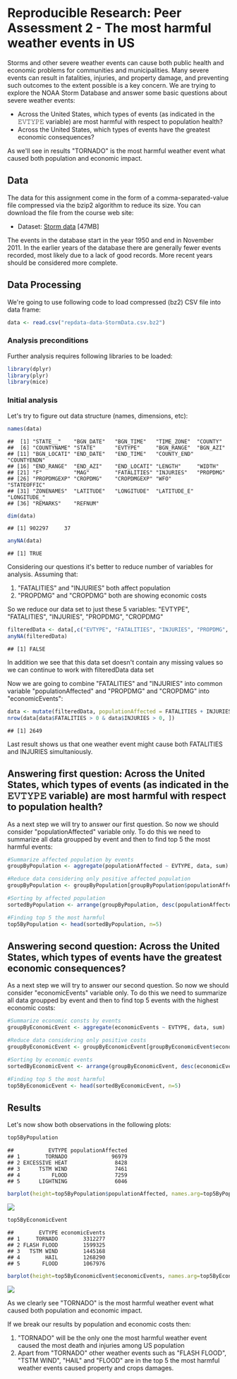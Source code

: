 # Reproducible Research: Peer Assessment 2 - The most harmful weather events in US

Storms and other severe weather events can cause both public health and economic problems for communities and municipalities. Many severe events can result in fatalities, injuries, and property damage, and preventing such outcomes to the extent possible is a key concern. We are trying to explore the NOAA Storm Database and answer some basic questions about severe weather events:

* Across the United States, which types of events (as indicated in the 𝙴𝚅𝚃𝚈𝙿𝙴 variable) are most harmful with respect to population health?
* Across the United States, which types of events have the greatest economic consequences?

As we'll see in results "TORNADO" is the most harmful weather event what caused both population and economic impact.

## Data

The data for this assignment come in the form of a comma-separated-value file compressed via the bzip2 algorithm to reduce its size. You can download the file from the course web site:

* Dataset: [Storm data](https://d396qusza40orc.cloudfront.net/repdata%2Fdata%2FStormData.csv.bz2) [47MB]

The events in the database start in the year 1950 and end in November 2011. In the earlier years of the database there are generally fewer events recorded, most likely due to a lack of good records. More recent years should be considered more complete.

## Data Processing

We're going to use following code to load compressed (bz2) CSV file into data frame:


```r
data <- read.csv("repdata-data-StormData.csv.bz2")
```

### Analysis preconditions
Further analysis requires following libraries to be loaded:


```r
library(dplyr)
library(plyr)
library(mice)
```
### Initial analysis
Let's try to figure out data structure (names, dimensions, etc):


```r
names(data)
```

```
##  [1] "STATE__"    "BGN_DATE"   "BGN_TIME"   "TIME_ZONE"  "COUNTY"    
##  [6] "COUNTYNAME" "STATE"      "EVTYPE"     "BGN_RANGE"  "BGN_AZI"   
## [11] "BGN_LOCATI" "END_DATE"   "END_TIME"   "COUNTY_END" "COUNTYENDN"
## [16] "END_RANGE"  "END_AZI"    "END_LOCATI" "LENGTH"     "WIDTH"     
## [21] "F"          "MAG"        "FATALITIES" "INJURIES"   "PROPDMG"   
## [26] "PROPDMGEXP" "CROPDMG"    "CROPDMGEXP" "WFO"        "STATEOFFIC"
## [31] "ZONENAMES"  "LATITUDE"   "LONGITUDE"  "LATITUDE_E" "LONGITUDE_"
## [36] "REMARKS"    "REFNUM"
```

```r
dim(data)
```

```
## [1] 902297     37
```

```r
anyNA(data)
```

```
## [1] TRUE
```

Considering our questions it's better to reduce number of variables for analysis. Assuming that:

1. "FATALITIES" and "INJURIES" both affect population 
2. "PROPDMG" and "CROPDMG" both are showing economic costs 

So we reduce our data set to just these 5 variables: "EVTYPE", "FATALITIES", "INJURIES", "PROPDMG", "CROPDMG"


```r
filteredData <- data[,c("EVTYPE", "FATALITIES", "INJURIES", "PROPDMG", "CROPDMG")]
anyNA(filteredData)
```

```
## [1] FALSE
```

In addition we see that this data set doesn't contain any missing values so we can continue to work with filteredData data set

Now we are going to combine "FATALITIES" and "INJURIES" into common variable "populationAffected" and "PROPDMG" and "CROPDMG" into "economicEvents":


```r
data <- mutate(filteredData, populationAffected = FATALITIES + INJURIES, economicEvents = PROPDMG + CROPDMG) 
nrow(data[data$FATALITIES > 0 & data$INJURIES > 0, ])
```

```
## [1] 2649
```
Last result shows us that one weather event might cause both FATALITIES and INJURIES simultaniously.

## Answering first question: Across the United States, which types of events (as indicated in the 𝙴𝚅𝚃𝚈𝙿𝙴 variable) are most harmful with respect to population health?

As a next step we will try to answer our first question. So now we should consider "populationAffected" variable only. To do this we need to summarize all data groupped by event and then to find top 5 the most harmful events:


```r
#Summarize affected population by events
groupByPopulation <- aggregate(populationAffected ~ EVTYPE, data, sum)

#Reduce data considering only positive affected population
groupByPopulation <- groupByPopulation[groupByPopulation$populationAffected > 0,]

#Sorting by affected population
sortedByPopulation <- arrange(groupByPopulation, desc(populationAffected))

#Finding top 5 the most harmful
top5ByPopulation <- head(sortedByPopulation, n=5)
```

## Answering second question: Across the United States, which types of events have the greatest economic consequences?

As a next step we will try to answer our second question. So now we should consider "economicEvents" variable only. To do this we need to summarize all data groupped by event and then to find top 5 events with the highest economic costs:


```r
#Summarize economic consts by events
groupByEconomicEvent <- aggregate(economicEvents ~ EVTYPE, data, sum)

#Reduce data considering only positive costs
groupByEconomicEvent <- groupByEconomicEvent[groupByEconomicEvent$economicEvents > 0,]

#Sorting by economic events
sortedByEconomicEvent <- arrange(groupByEconomicEvent, desc(economicEvents))

#Finding top 5 the most harmful
top5ByEconomicEvent <- head(sortedByEconomicEvent, n=5)
```

## Results

Let's now show both observations in the following plots:


```r
top5ByPopulation
```

```
##           EVTYPE populationAffected
## 1        TORNADO              96979
## 2 EXCESSIVE HEAT               8428
## 3      TSTM WIND               7461
## 4          FLOOD               7259
## 5      LIGHTNING               6046
```

```r
barplot(height=top5ByPopulation$populationAffected, names.arg=top5ByPopulation$EVTYPE, ylab="Population affected",main="Top 5 the most harmful events", las=3)
```

![](research_files/figure-html/unnamed-chunk-8-1.png)<!-- -->


```r
top5ByEconomicEvent
```

```
##        EVTYPE economicEvents
## 1     TORNADO        3312277
## 2 FLASH FLOOD        1599325
## 3   TSTM WIND        1445168
## 4        HAIL        1268290
## 5       FLOOD        1067976
```

```r
barplot(height=top5ByEconomicEvent$economicEvents, names.arg=top5ByEconomicEvent$EVTYPE, ylab="Economic consequences costs",main="Top 5 the most harmful events", las=3)
```

![](research_files/figure-html/unnamed-chunk-9-1.png)<!-- -->

As we clearly see "TORNADO" is the most harmful weather event what caused both population and economic impact. 

If we break our results by population and economic costs then:

1. "TORNADO" will be the only one the most harmful weather event caused the most death and injuries among US population
2. Apart from "TORNADO" other weather events such as "FLASH FLOOD", "TSTM WIND", "HAIL" and "FLOOD" are in the top 5 the most harmful weather events caused property and crops damages.



